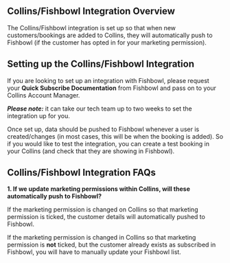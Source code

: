 ## Collins/Fishbowl Integration Overview

The Collins/Fishbowl integration is set up so that when new customers/bookings are added to Collins, they will automatically push to Fishbowl (if the customer has opted in for  your marketing permission).

## Setting up the Collins/Fishbowl Integration

If you are looking to set up an integration with Fishbowl, please request your **Quick Subscribe Documentation** from Fishbowl and pass on to your Collins Account Manager. 

**_Please note:_** it can take our tech team up to two weeks to set the integration up for you. 

Once set up, data should be pushed to Fishbowl whenever a user is created/changes (in most cases, this will be when the booking is added).
So if you would like to test the integration, you can create a test booking in your Collins (and check that they are showing in Fishbowl). 

## Collins/Fishbowl Integration FAQs

**1. If we update marketing permissions within Collins, will these automatically push to Fishbowl?**

If the marketing permission is changed on Collins so that marketing permission is ticked, the customer details will automatically pushed to Fishbowl. 

If the marketing permission is changed in Collins so that marketing permission is **not** ticked, but the customer already exists as subscribed in Fishbowl, you will have to manually update your Fishbowl list.
